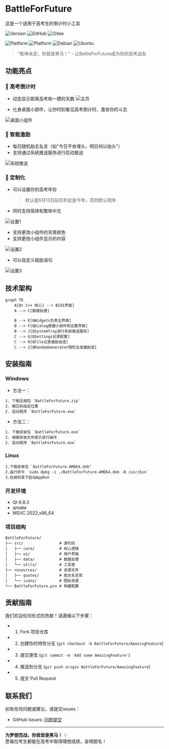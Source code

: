 # BattleForFuture
这是一个适用于高考生的倒计时小工具

![Version](https://img.shields.io/badge/Version-2.0.0-brightgreen)
![GitHub](https://img.shields.io/badge/GitHub-181717?&logo=github&logoColor=white)
![Gitee](https://img.shields.io/badge/Gitee-609926?&logo=gitee&logoColor=white)

![Platform](https://img.shields.io/badge/Platform-Windows-lightblue)
![Platform](https://img.shields.io/badge/Platform-Linux-lightyellow)
![Debian](https://img.shields.io/badge/Debian-A81D33?logo=debian&logoColor=white)
![Ubuntu](https://img.shields.io/badge/Ubuntu-E95420?logo=ubuntu&logoColor=white)


> "乾坤未定，你我皆黑马！" - 让BattleForFuture成为你的高考战友

## 功能亮点

### 🚀 高考倒计时
- 动态显示距离高考和一模的天数
![主页](https://github.com/BuBaiMengJ4/BattleForFuture/blob/main/Image/Home.png?raw=true)

- 化身桌面小部件，让你时刻看见高考倒计时，激发你的斗志
  
![桌面小组件](https://github.com/BuBaiMengJ4/BattleForFuture/blob/main/Image/Widget.png?raw=true)

### 💪 智能激励
- 每日随机励志名言（如"今日不肯埋头，明日何以抬头"）
- 支持通过系统推送服务进行启动推送
  
![系统推送](https://raw.githubusercontent.com/BuBaiMengJ4/BattleForFuture/refs/heads/main/Image/Notice.png)

### 🎉 定制化
- 可以设置你的高考年份
  > 默认是6月13日前的判定是今年，否则默认明年
- 同时支持简体和繁体中文
  
![设置1](https://github.com/BuBaiMengJ4/BattleForFuture/blob/main/Image/Setting1.png?raw=true)

- 支持更改小组件的背景颜色
- 支持更改小组件显示的内容

![设置2](https://github.com/BuBaiMengJ4/BattleForFuture/blob/main/Image/Setting2.png?raw=true)

- 可以自定义鼓励语句

![设置3](https://github.com/BuBaiMengJ4/BattleForFuture/blob/main/Image/Setting3.png?raw=true)



## 技术架构

```mermaid
graph TD
    A[Qt C++ 核心] --> B[UI界面]
    A --> C[数据处理]
    
    B --> E[QWidgets负责主界面]
    B --> F[QDialog搭建小部件和设置界面]
    B --> J[QSystemTray进行系统推送服务]
    C --> G[QSettings记录配置]
    C --> H[QFile记录激励话语]
    C --> I[QRandomGenerator随机生成激励语]
```

## 安装指南

### Windows
- 方法一：
```
1. 下载压缩包 `BattleForFuture.zip`
2. 解压到指定位置
2. 启动程序 `BattleForFuture.exe`
```
- 方法二：
```
1. 下载安装包 `BattleForFuture.exe`
2. 根据安装文件提示进行操作
2. 启动程序 `BattleForFuture.exe`
```
### Linux
```
1.下载安装包 `BattleForFuture-AMD64.deb"
2.运行命令 `sudo dpkg -i ./BattleForFuture-AMD64.deb -B /usr/bin`
3.在根目录下启动AppRun
```

### 开发环境

- Qt 6.8.3
- qmake
- MSVC 2022,x86_64



### 项目结构
```
BattleForFuture/
├── src/                # 源代码
│   ├── core/           # 核心逻辑
│   ├── ui/             # 用户界面
│   ├── data/           # 数据处理
│   └── utils/          # 工具类
├── resources/          # 资源文件
│   ├── quotes/         # 励志名言库
│   └── icons/          # 图标资源
└── BattleForFuture.pro # 构建配置
```

## 贡献指南

我们欢迎任何形式的贡献！请遵循以下步骤：

- 1. Fork 项目仓库  
- 2. 创建你的特性分支 (`git checkout -b BattleForFuture/AmazingFeature`)
- 3. 提交更改 (`git commit -m 'Add some AmazingFeature'`)
- 4. 推送到分支 (`git push origin BattleForFuture/AmazingFeature`)
- 5. 提交 Pull Request

## 联系我们

如有任何问题或建议，请提交issues：
- GitHub Issues: [问题提交](https://github.com/BuBaiMengJ4/BattleForFuture/issues)

---

**为梦想而战，你我皆是黑马！** ✨  
愿每位考生都能在高考中取得理想成绩，金榜题名！
